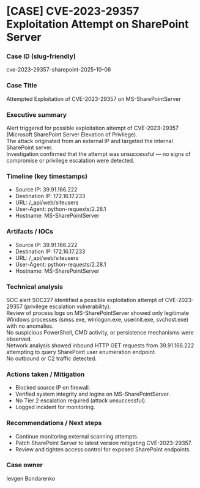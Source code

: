 # [CASE] CVE-2023-29357 Exploitation Attempt on SharePoint Server

### Case ID (slug-friendly)

cve-2023-29357-sharepoint-2025-10-06

### Case Title

Attempted Exploitation of CVE-2023-29357 on MS-SharePointServer

### Executive summary

Alert triggered for possible exploitation attempt of CVE-2023-29357 (Microsoft SharePoint Server Elevation of Privilege).  
The attack originated from an external IP and targeted the internal SharePoint server.  
Investigation confirmed that the attempt was unsuccessful — no signs of compromise or privilege escalation were detected.


### Timeline (key timestamps)

- Source IP: 39.91.166.222
- Destination IP: 172.16.17.233
- URL: /_api/web/siteusers
- User-Agent: python-requests/2.28.1
- Hostname: MS-SharePointServer


### Artifacts / IOCs

- Source IP: 39.91.166.222
- Destination IP: 172.16.17.233
- URL: /_api/web/siteusers
- User-Agent: python-requests/2.28.1
- Hostname: MS-SharePointServer


### Technical analysis

SOC alert SOC227 identified a possible exploitation attempt of CVE-2023-29357 (privilege escalation vulnerability).  
Review of process logs on MS-SharePointServer showed only legitimate Windows processes (smss.exe, winlogon.exe, userinit.exe, svchost.exe) with no anomalies.  
No suspicious PowerShell, CMD activity, or persistence mechanisms were observed.  
Network analysis showed inbound HTTP GET requests from 39.91.166.222 attempting to query SharePoint user enumeration endpoint.  
No outbound or C2 traffic detected.


### Actions taken / Mitigation

- Blocked source IP on firewall.
- Verified system integrity and logins on MS-SharePointServer.
- No Tier 2 escalation required (attack unsuccessful).
- Logged incident for monitoring.


### Recommendations / Next steps

- Continue monitoring external scanning attempts.
- Patch SharePoint Server to latest version mitigating CVE-2023-29357.
- Review and tighten access control for exposed SharePoint endpoints.


### Case owner

Ievgen Bondarenko
